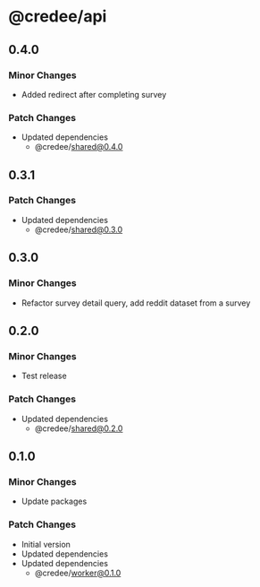 # @credee/api

## 0.4.0

### Minor Changes

- Added redirect after completing survey

### Patch Changes

- Updated dependencies
  - @credee/shared@0.4.0

## 0.3.1

### Patch Changes

- Updated dependencies
  - @credee/shared@0.3.0

## 0.3.0

### Minor Changes

- Refactor survey detail query, add reddit dataset from a survey

## 0.2.0

### Minor Changes

- Test release

### Patch Changes

- Updated dependencies
  - @credee/shared@0.2.0

## 0.1.0

### Minor Changes

- Update packages

### Patch Changes

- Initial version
- Updated dependencies
- Updated dependencies
  - @credee/worker@0.1.0
